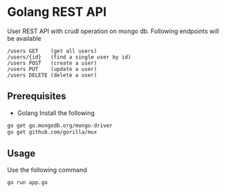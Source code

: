 # Golang REST API

User REST API with crudl operation on mongo db. Following endpoints will be available 

    /users GET    (get all users)
    /users/{id}   (find a single user by id)
    /users POST   (create a user)
    /users PUT    (update a user)
    /users DELETE (delete a user) 

## Prerequisites

- Golang
Install the following
```bash
go get go.mongodb.org/mongo-driver
go get github.com/gorilla/mux  
```

## Usage
Use the following command

```bash
go run app.go
```